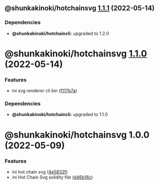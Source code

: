 ## @shunkakinoki/hotchainsvg [1.1.1](https://github.com/shunkakinoki/contracts/compare/@shunkakinoki/hotchainsvg@1.1.0...@shunkakinoki/hotchainsvg@1.1.1) (2022-05-14)

### Dependencies

- **@shunkakinoki/hotchaincli:** upgraded to 1.2.0

# @shunkakinoki/hotchainsvg [1.1.0](https://github.com/shunkakinoki/contracts/compare/@shunkakinoki/hotchainsvg@1.0.0...@shunkakinoki/hotchainsvg@1.1.0) (2022-05-14)

### Features

- ini svg renderer cli bin ([f117b7a](https://github.com/shunkakinoki/contracts/commit/f117b7abfad6b4e56a3dd45df2110371a0d71584))

### Dependencies

- **@shunkakinoki/hotchaincli:** upgraded to 1.1.0

# @shunkakinoki/hotchainsvg 1.0.0 (2022-05-09)

### Features

- ini hot chain svg ([4e5832f](https://github.com/shunkakinoki/contracts/commit/4e5832f305ca09d330ebcb7330936ee3505b4dca))
- ini Hot Chain Svg solidity file ([d46b16c](https://github.com/shunkakinoki/contracts/commit/d46b16c6bbf3ba105fb16c51dc8be58f92f3c09b))
